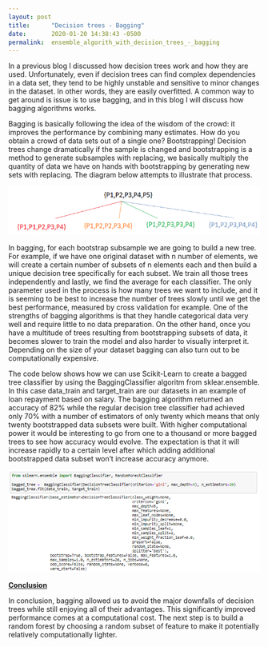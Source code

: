 ```yaml
---
layout: post
title:      "Decision trees - Bagging"
date:       2020-01-20 14:38:43 -0500
permalink:  ensemble_algorith_with_decision_trees_-_bagging
---
```



In a previous blog I discussed how decision trees work and how they are used. Unfortunately, even if decision trees can find complex dependencies in a data set, they tend to be highly unstable and sensitive to minor changes in the dataset. In other words, they are easily overfitted. A common way to get around is issue is to use bagging, and in this blog I will discuss how bagging algorithms works.  

Bagging is basically following the idea of the wisdom of the crowd: it improves the performance by combining many estimates. How do you obtain a crowd of data sets out of a single one? Bootstrapping! Decision trees change dramatically if the sample is changed and bootstrapping is a method to generate subsamples with replacing, we basically multiply the quantity of data we have on hands with bootstrapping by generating new sets with replacing. The diagram below attempts to illustrate that process.

![](img/94.png)

In bagging, for each bootstrap subsample we are going to build a new tree. For example, if we have one original dataset with n number of elements, we will create a certain number of subsets of n elements each and then build a unique decision tree specifically for each subset. We train all those trees independently and lastly, we find the average for each classifier. The only parameter used in the process is how many trees we want to include, and it is seeming to be best to increase the number of trees slowly until we get the best performance, measured by cross validation for example. One of the strengths of bagging algorithms is that they handle categorical data very well and require little to no data preparation. On the other hand, once you have a multitude of trees resulting from bootstrapping subsets of data, it becomes slower to train the model and also harder to visually interpret it. Depending on the size of your dataset bagging can also turn out to be computationally expensive. 

The code below shows how we can use Scikit-Learn to create a bagged tree classifier by using the BaggingClassifier algoritm from sklear.ensemble. In this case data_train and target_train are our datasets in an example of loan repayment based on salary. The bagging algorithm returned an accuracy of 82% while the regular decision tree classifier had achieved only 70% with a number of estimators of only twenty which means that only twenty bootstrapped data subsets were built. With higher computational power it would be interesting to go from one to a thousand or more bagged trees to see how accuracy would evolve. The expectation is that it will increase rapidly to a certain level after which adding additional bootstrapped data subset won’t increase accuracy anymore. 

![](img/95.png)

<b><u>Conclusion</u></b>

In conclusion, bagging allowed us to avoid the major downfalls of decision trees while still enjoying all of their advantages. This significantly improved performance comes at a computational cost. The next step is to build a random forest by choosing a random subset of feature to make it potentially relatively computationally lighter.

